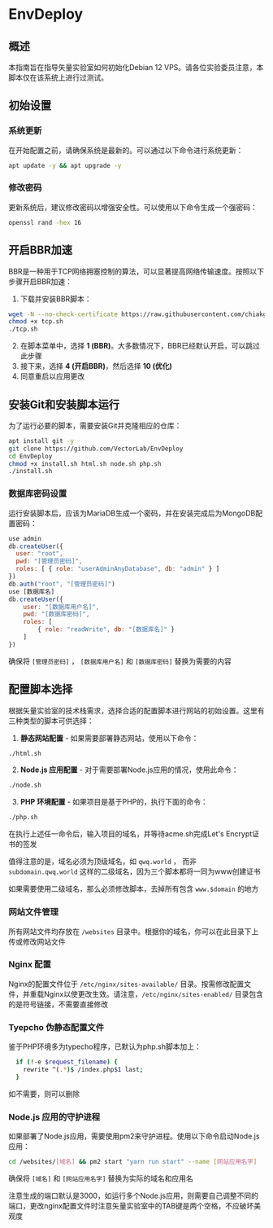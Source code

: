 # EnvDeploy

## 概述
本指南旨在指导矢量实验室如何初始化Debian 12 VPS。请各位实验委员注意，本脚本仅在该系统上进行过测试。

## 初始设置
### 系统更新
在开始配置之前，请确保系统是最新的。可以通过以下命令进行系统更新：

```bash
apt update -y && apt upgrade -y
```

### 修改密码
更新系统后，建议修改密码以增强安全性。可以使用以下命令生成一个强密码：

```bash
openssl rand -hex 16
```

## 开启BBR加速
BBR是一种用于TCP网络拥塞控制的算法，可以显著提高网络传输速度。按照以下步骤开启BBR加速：

1. 下载并安装BBR脚本：

```bash
wget -N --no-check-certificate https://raw.githubusercontent.com/chiakge/Linux-NetSpeed/master/tcp.sh
chmod +x tcp.sh
./tcp.sh
```

2. 在脚本菜单中，选择 **1 (BBR)**。大多数情况下，BBR已经默认开启，可以跳过此步骤
3. 接下来，选择 **4 (开启BBR)**，然后选择 **10 (优化)**
4. 同意重启以应用更改

## 安装Git和安装脚本运行
为了运行必要的脚本，需要安装Git并克隆相应的仓库：

```bash
apt install git -y
git clone https://github.com/VectorLab/EnvDeploy
cd EnvDeploy
chmod +x install.sh html.sh node.sh php.sh
./install.sh
```

### 数据库密码设置
运行安装脚本后，应该为MariaDB生成一个密码，并在安装完成后为MongoDB配置密码：

```javascript
use admin
db.createUser({
  user: "root",
  pwd: "[管理员密码]",
  roles: [ { role: "userAdminAnyDatabase", db: "admin" } ]
})
db.auth("root", "[管理员密码]")
use [数据库名]
db.createUser({
    user: "[数据库用户名]",
    pwd: "[数据库密码]",
    roles: [
        { role: "readWrite", db: "[数据库名]" }
    ]
})
```

确保将 `[管理员密码]` ， `[数据库用户名]` 和 `[数据库密码]` 替换为需要的内容

## 配置脚本选择
根据矢量实验室的技术栈需求，选择合适的配置脚本进行网站的初始设置。这里有三种类型的脚本可供选择：

1. **静态网站配置** - 如果需要部署静态网站，使用以下命令：
```bash
./html.sh
```

2. **Node.js 应用配置** - 对于需要部署Node.js应用的情况，使用此命令：
```bash
./node.sh
```

3. **PHP 环境配置** - 如果项目是基于PHP的，执行下面的命令：
```bash
./php.sh
```

在执行上述任一命令后，输入项目的域名，并等待acme.sh完成Let's Encrypt证书的签发

值得注意的是，域名必须为顶级域名，如 `qwq.world` ， 而非 `subdomain.qwq.world` 这样的二级域名，因为三个脚本都将一同为www创建证书

如果需要使用二级域名，那么必须修改脚本，去掉所有包含 `www.$domain` 的地方

### 网站文件管理
所有网站文件均存放在 `/websites` 目录中。根据你的域名，你可以在此目录下上传或修改网站文件

### Nginx 配置
Nginx的配置文件位于 `/etc/nginx/sites-available/` 目录。按需修改配置文件，并重载Nginx以使更改生效。请注意，`/etc/nginx/sites-enabled/` 目录包含的是符号链接，不需要直接修改

### Tyepcho 伪静态配置文件
鉴于PHP环境多为typecho程序，已默认为php.sh脚本加上：

```bash
  if (!-e $request_filename) {
    rewrite ^(.*)$ /index.php$1 last;
  }
```

如不需要，则可以删除

### Node.js 应用的守护进程
如果部署了Node.js应用，需要使用pm2来守护进程。使用以下命令启动Node.js应用：

```bash
cd /websites/[域名] && pm2 start "yarn run start" --name [网站应用名字]
```

确保将 `[域名]` 和 `[网站应用名字]` 替换为实际的域名和应用名

注意生成的端口默认是3000，如运行多个Node.js应用，则需要自己调整不同的端口，更改nginx配置文件时注意矢量实验室中的TAB键是两个空格，不应破坏美观度